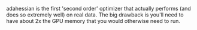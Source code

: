 adahessian is the first 'second order' optimizer that actually performs (and does so extremely well) on real data.
The big drawback is you'll need to have about 2x the GPU memory that you would otherwise need to run.
